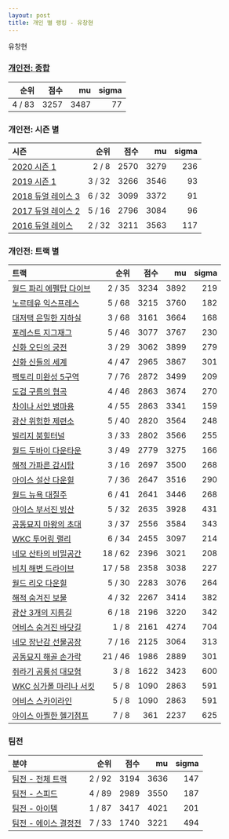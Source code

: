 ```yaml
---
layout: post
title: 개인 별 랭킹 - 유창현
---
```


유창현

### [개인전: 종합](../singles-full)

| 순위 | 점수 | mu | sigma |
|---:|---:|---:|---:|
| 4 / 83 | 3257 | 3487 | 77 |

### 개인전: 시즌 별

| 시즌 | 순위 | 점수 | mu | sigma |
|:---|---:|---:|---:|---:|
| [2020 시즌 1](../s2020_1) | 2 / 8 | 2570 | 3279 | 236 |
| [2019 시즌 1](../s2019_1) | 3 / 32 | 3266 | 3546 | 93 |
| [2018 듀얼 레이스 3](../s2018_1) | 6 / 32 | 3099 | 3372 | 91 |
| [2017 듀얼 레이스 2](../s2017_1) | 5 / 16 | 2796 | 3084 | 96 |
| [2016 듀얼 레이스](../s2016_1) | 2 / 32 | 3211 | 3563 | 117 |

### 개인전: 트랙 별

| 트랙 | 순위 | 점수 | mu | sigma |
|:---|---:|---:|---:|---:|
| [월드 파리 에펠탑 다이브](../eifel) | 2 / 35 | 3234 | 3892 | 219 |
| [노르테유 익스프레스](../noex) | 5 / 68 | 3215 | 3760 | 182 |
| [대저택 은밀한 지하실](../jeotaek) | 3 / 68 | 3161 | 3664 | 168 |
| [포레스트 지그재그](../zigzag) | 5 / 46 | 3077 | 3767 | 230 |
| [신화 오딘의 궁전](../odin) | 3 / 29 | 3062 | 3899 | 279 |
| [신화 신들의 세계](../shinsegye) | 4 / 47 | 2965 | 3867 | 301 |
| [팩토리 미완성 5구역](../district5) | 7 / 76 | 2872 | 3499 | 209 |
| [도검 구름의 협곡](../hyupgog) | 4 / 46 | 2863 | 3674 | 270 |
| [차이나 서안 병마용](../byeongma) | 4 / 55 | 2863 | 3341 | 159 |
| [광산 위험한 제련소](../jeryeonso) | 5 / 40 | 2820 | 3564 | 248 |
| [빌리지 붐힐터널](../boomhill) | 3 / 33 | 2802 | 3566 | 255 |
| [월드 두바이 다운타운](../dubai) | 3 / 49 | 2779 | 3275 | 166 |
| [해적 가파른 감시탑](../gamshi) | 3 / 16 | 2697 | 3500 | 268 |
| [아이스 설산 다운힐](../seolsan) | 7 / 36 | 2647 | 3516 | 290 |
| [월드 뉴욕 대질주](../newyork) | 6 / 41 | 2641 | 3446 | 268 |
| [아이스 부서진 빙산](../boobing) | 5 / 32 | 2635 | 3928 | 431 |
| [공동묘지 마왕의 초대](../mawang) | 3 / 37 | 2556 | 3584 | 343 |
| [WKC 투어링 랠리](../rally) | 6 / 34 | 2455 | 3097 | 214 |
| [네모 산타의 비밀공간](../santa) | 18 / 62 | 2396 | 3021 | 208 |
| [비치 해변 드라이브](../haebyun) | 17 / 58 | 2358 | 3038 | 227 |
| [월드 리오 다운힐](../rio) | 5 / 30 | 2283 | 3076 | 264 |
| [해적 숨겨진 보물](../haesumbo) | 4 / 32 | 2267 | 3414 | 382 |
| [광산 3개의 지름길](../gwangsamji) | 6 / 18 | 2196 | 3220 | 342 |
| [어비스 숨겨진 바닷길](../hiddenoceanroad) | 1 / 8 | 2161 | 4274 | 704 |
| [네모 장난감 선물공장](../present) | 7 / 16 | 2125 | 3064 | 313 |
| [공동묘지 해골 손가락](../haeson) | 21 / 46 | 1986 | 2889 | 301 |
| [쥐라기 공룡섬 대모험](../dinoisland) | 3 / 8 | 1622 | 3423 | 600 |
| [WKC 싱가폴 마리나 서킷](../singapore) | 5 / 8 | 1090 | 2863 | 591 |
| [어비스 스카이라인](../skyline) | 5 / 8 | 1090 | 2863 | 591 |
| [아이스 아찔한 헬기점프](../heli) | 7 / 8 | 361 | 2237 | 625 |

### 팀전

| 분야 | 순위 | 점수 | mu | sigma |
|:---|---:|---:|---:|---:|
| [팀전 - 전체 트랙](../team-full) | 2 / 92 | 3194 | 3636 | 147 |
| [팀전 - 스피드](../team-speed) | 4 / 89 | 2989 | 3550 | 187 |
| [팀전 - 아이템](../team-item) | 1 / 87 | 3417 | 4021 | 201 |
| [팀전 - 에이스 결정전](../team-ace) | 7 / 33 | 1740 | 3221 | 494 |
